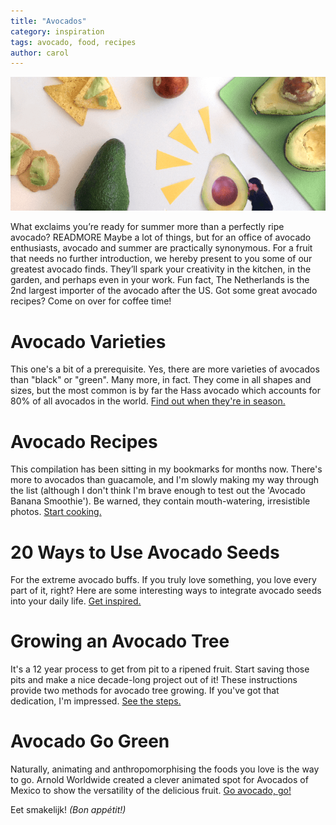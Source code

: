 ```yaml
---
title: "Avocados"
category: inspiration
tags: avocado, food, recipes
author: carol
---
```

![Avocados inspiration](06-06-links/main.png)

What exclaims you’re ready for summer more than a perfectly ripe avocado? READMORE Maybe a lot of things, but for an office of avocado enthusiasts, avocado and summer are practically synonymous. For a fruit that needs no further introduction, we hereby present to you some of our greatest avocado finds. They’ll spark your creativity in the kitchen, in the garden, and perhaps even in your work. Fun fact, The Netherlands is the 2nd largest importer of the avocado after the US. Got some great avocado recipes? Come on over for coffee time!

# Avocado Varieties
This one's a bit of a prerequisite. Yes, there are more varieties of avocados than "black" or "green". Many more, in fact. They come in all shapes and sizes, but the most common is by far the Hass avocado which accounts for 80% of all avocados in the world. [Find out when they're in season.](http://www.foodrepublic.com/2012/10/18/know-your-avocado-varieties-and-when-theyre-season)

# Avocado Recipes
This compilation has been sitting in my bookmarks for months now. There's more to avocados than guacamole, and I'm slowly making my way through the list (although I don't think I'm brave enough to test out the 'Avocado Banana Smoothie'). Be warned, they contain mouth-watering, irresistible photos. [Start cooking.](http://www.buzzfeed.com/tashweenali/super-easy-avocado-recipes)

# 20 Ways to Use Avocado Seeds
For the extreme avocado buffs. If you truly love something, you love every part of it, right? Here are some interesting ways to integrate avocado seeds into your daily life. [Get inspired.](http://www.squidoo.com/avocado-seed)

# Growing an Avocado Tree
It's a 12 year process to get from pit to a ripened fruit. Start saving those pits and make a nice decade-long project out of it! These instructions provide two methods for avocado tree growing. If you've got that dedication, I'm impressed. [See the steps.](http://www.instructables.com/id/Another-Growing-an-Avocado-12-years-in-the-making/)

# Avocado Go Green
Naturally, animating and anthropomorphising the foods you love is the way to go. Arnold Worldwide created a clever animated spot for Avocados of Mexico to show the versatility of the delicious fruit. [Go avocado, go!](http://vimeo.com/78830727)

Eet smakelijk! _(Bon appétit!)_